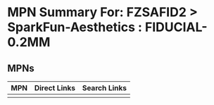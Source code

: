 



# MPN Summary For: FZSAFID2 > SparkFun-Aesthetics : FIDUCIAL-0.2MM

## MPNs
  

|MPN|Direct Links|Search Links|
| :--- | :--- | :--- |
||||

